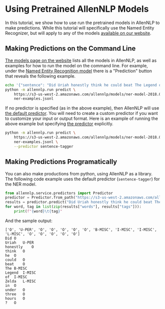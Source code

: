 # Using Pretrained AllenNLP Models

In this tutorial, we show how to use run the pretrained models in AllenNLP to make predictions.
While this tutorial will specifically use the Named Entity Recognizer, but will apply to any of
the models [available on our website](http://allennlp.org/models).

## Making Predictions on the Command Line

[The models page on the website](http://allennlp.org/models) lists all the models in AllenNLP,
as well as examples for how to run the model on the command line.  For example, under the
[Named Entity Recognition model](http://allennlp.org/models/#named-entity-recognition) there
is a "Prediction" button that reveals the following example.

```bash
echo '{"sentence": "Did Uriah honestly think he could beat The Legend of Zelda in under three hours?"}' > ner-examples.jsonl
python -m allennlp.run predict \
    https://s3-us-west-2.amazonaws.com/allennlp/models/ner-model-2018.04.26.tar.gz \
    ner-examples.jsonl
```

If no predictor is specified (as in the above example), then AllenNLP will use [the default
predictor](https://github.com/allenai/allennlp/blob/ea2e431cf7672fd1d04bbd382141495bfbc021f7/allennlp/service/predictors/predictor.py#L12).
You will need to create a custom predictor if you want to customize your input or output format.
Here is an example of running the above example but specifying
[the predictor](https://github.com/allenai/allennlp/blob/ea2e431cf7672fd1d04bbd382141495bfbc021f7/allennlp/service/predictors/sentence_tagger.py#L11)
explicitly.

```bash
python -m allennlp.run predict \
    https://s3-us-west-2.amazonaws.com/allennlp/models/ner-model-2018.04.26.tar.gz \
    ner-examples.jsonl \
    --predictor sentence-tagger
```

## Making Predictions Programatically

You can also make productions from python, using AllenNLP as a library.  The following code example
uses the default predictor (`sentence-tagger`) for the NER model.

```python
from allennlp.service.predictors import Predictor
predictor = Predictor.from_path("https://s3-us-west-2.amazonaws.com/allennlp/models/ner-model-2018.04.26.tar.gz")
results = predictor.predict("Did Uriah honestly think he could beat The Legend of Zelda in under three hours?")
for word, tag in list(zip(results["words"], results["tags"])):
    print(f"{word}\t{tag}"
```

And the sample output:

```
['O', 'U-PER', 'O', 'O', 'O', 'O', 'O', 'B-MISC', 'I-MISC', 'I-MISC', 'L-MISC', 'O', 'O', 'O', 'O', 'O']
Did	O
Uriah	U-PER
honestly	O
think	O
he	O
could	O
beat	O
The	B-MISC
Legend	I-MISC
of	I-MISC
Zelda	L-MISC
in	O
under	O
three	O
hours	O
?	O
```
